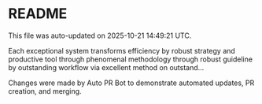 # README

This file was auto-updated on 2025-10-21 14:49:21 UTC.

Each exceptional system transforms efficiency by robust strategy and productive tool through phenomenal methodology through robust guideline by outstanding workflow via excellent method on outstand...

Changes were made by Auto PR Bot to demonstrate automated updates, PR creation, and merging.
